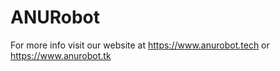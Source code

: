 # ANURobot

For more info visit our website at https://www.anurobot.tech or https://www.anurobot.tk
